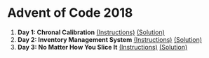 # Advent of Code 2018

1) **Day 1: Chronal Calibration** [(Instructions)](https://adventofcode.com/2018/day/1) [(Solution)](https://github.com/Sonjya00/Advent-of-Code-2018/blob/master/Day_01.js)
2) **Day 2: Inventory Management System** [(Instructions)](https://adventofcode.com/2018/day/2) [(Solution)](https://github.com/Sonjya00/Advent-Of-Code-2018/blob/master/Day_02.js)
3) **Day 3: No Matter How You Slice It** [(Instructions)](https://adventofcode.com/2018/day/3) [(Solution)](https://github.com/Sonjya00/Advent-Of-Code-2018/blob/master/Day_03.js)
